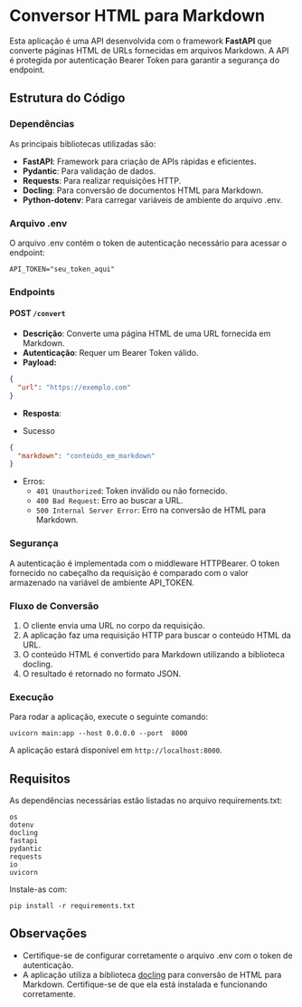 # Conversor HTML para Markdown

Esta aplicação é uma API desenvolvida com o framework **FastAPI** que converte páginas HTML de URLs fornecidas em arquivos Markdown. A API é protegida por autenticação Bearer Token para garantir a segurança do endpoint.

## Estrutura do Código

### Dependências

As principais bibliotecas utilizadas são:

- **FastAPI**: Framework para criação de APIs rápidas e eficientes.
- **Pydantic**: Para validação de dados.
- **Requests**: Para realizar requisições HTTP.
- **Docling**: Para conversão de documentos HTML para Markdown.
- **Python-dotenv**: Para carregar variáveis de ambiente do arquivo .env.

### Arquivo .env

O arquivo .env contém o token de autenticação necessário para acessar o endpoint:

    API_TOKEN="seu_token_aqui"

### Endpoints

#### POST `/convert`

- **Descrição**: Converte uma página HTML de uma URL fornecida em Markdown.
- **Autenticação**: Requer um Bearer Token válido.
- **Payload:**

```JSON
{
  "url": "https://exemplo.com"
}
```

- **Resposta**:

- Sucesso

```JSON
{
  "markdown": "conteúdo_em_markdown"
}
```

- Erros:
  - `401 Unauthorized`: Token inválido ou não fornecido.
  - `400 Bad Request`: Erro ao buscar a URL.
  - `500 Internal Server Error`: Erro na conversão de HTML para Markdown.

### Segurança

A autenticação é implementada com o middleware HTTPBearer. O token fornecido no cabeçalho da requisição é comparado com o valor armazenado na variável de ambiente API_TOKEN.

### Fluxo de Conversão

1.  O cliente envia uma URL no corpo da requisição.
2.  A aplicação faz uma requisição HTTP para buscar o conteúdo HTML da URL.
3.  O conteúdo HTML é convertido para Markdown utilizando a biblioteca docling.
4.  O resultado é retornado no formato JSON.

### Execução

Para rodar a aplicação, execute o seguinte comando:

```shell
uvicorn main:app --host 0.0.0.0 --port  8000
```

A aplicação estará disponível em `http://localhost:8000`.

## Requisitos

As dependências necessárias estão listadas no arquivo requirements.txt:

```
os
dotenv
docling
fastapi
pydantic
requests
io
uvicorn
```

Instale-as com:

```shell
pip install -r requirements.txt
```

## Observações

- Certifique-se de configurar corretamente o arquivo .env com o token de autenticação.
- A aplicação utiliza a biblioteca [docling](https://github.com/docling-project/docling) para conversão de HTML para Markdown. Certifique-se de que ela está instalada e funcionando corretamente.
